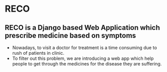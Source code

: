 # RECO
## RECO is a Django based Web Application which prescribe medicine based on symptoms

- Nowadays, to visit a doctor for treatment is a time consuming due to rush of patients in clinic.
- To filter out this problem, we are introducing a web app which help people to get through the medicines for the disease they are suffering.
